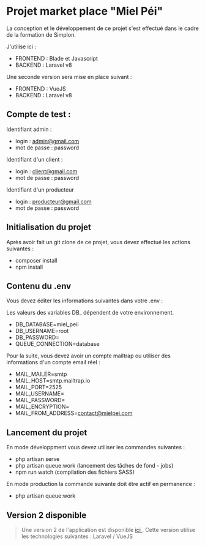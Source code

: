 # Projet market place "Miel Péi" 

La conception et le développement de ce projet s'est effectué dans le cadre de la formation de Simplon. 

J'utilise ici : 

- FRONTEND : Blade et Javascript
- BACKEND  : Laravel v8

Une seconde version sera mise en place suivant :

- FRONTEND : VueJS
- BACKEND  : Laravel v8

## Compte de test :

Identifiant admin : 
- login : admin@gmail.com
- mot de passe : password

Identifiant d'un client :
- login : client@gmail.com
- mot de passe : password

Identifiant d'un producteur
- login : producteur@gmail.com
- mot de passe : password

## Initialisation du projet

Après avoir fait un git clone de ce projet, vous devez effectué les actions suivantes : 

- composer install
- npm install

## Contenu du .env

Vous devez éditer les informations suivantes dans votre .env :

Les valeurs des variables DB_ dépendent de votre environnement.

- DB_DATABASE=miel_peii
- DB_USERNAME=root
- DB_PASSWORD=
- QUEUE_CONNECTION=database

Pour la suite, vous devez avoir un compte mailtrap ou utiliser des informations d'un compte email réel :

- MAIL_MAILER=smtp
- MAIL_HOST=smtp.mailtrap.io
- MAIL_PORT=2525
- MAIL_USERNAME=
- MAIL_PASSWORD=
- MAIL_ENCRYPTION=
- MAIL_FROM_ADDRESS=contact@mielpei.com

## Lancement du projet 

En mode développment vous devez utiliser les commandes suivantes : 

- php artisan serve
- php artisan queue:work (lancement des tâches de fond - jobs)
- npm run watch (compilation des fichiers SASS)

En mode production la commande suivante doit être actif en permanence :

- php artisan queue:work

## Version 2 disponible

> Une version 2 de l'application est disponible <a href="https://github.com/Darylabrador/simplon-miel-pei/tree/application_v2"> ici </a>. Cette version utilise les technologies suivantes : Laravel / VueJS